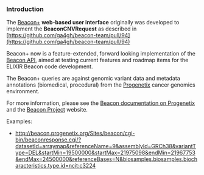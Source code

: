 ### Introduction

The [Beacon+](http://beacon.progenetix.org) **web-based user interface** originally was developed to implement the **BeaconCNVRequest** as described in [https://github.com/ga4gh/beacon-team/pull/94](https://github.com/ga4gh/beacon-team/pull/94)

Beacon+ now is a feature-extended, forward looking implementation of the [Beacon API](http://beacon-project.io), aimed at testing current features and roadmap items for the ELIXIR Beacon code development.

The Beacon+ queries are against genomic variant data and metadata annotations (biomedical, procedural) from the [Progenetix](http://progenetix.org) cancer genomics environment.

For more information, please see the [Beacon documentation on Progenetix](https://info.progenetix.org/tags/Beacon.html) and the [Beacon Project](http://beacon-project.io) website.

Examples:

* <http://beacon.progenetix.org/Sites/beacon/cgi-bin/beaconresponse.cgi/?datasetId=arraymap&referenceName=9&assemblyId=GRCh38&variantType=DEL&startMin=19500000&startMax=21975098&endMin=21967753&endMax=24500000&referenceBases=N&biosamples.biosamples.biocharacteristics.type.id=ncit:c3224>

